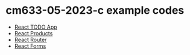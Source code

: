 # cm633-05-2023-c example codes
- [React TODO App](https://github.com/stevencpttm/cm633-react-todo)
- [React Products](https://github.com/stevencpttm/cm633-react-products)
- [React Router](https://github.com/stevencpttm/cm633-react-router)
- [React Forms](https://github.com/stevencpttm/cm633-react-forms)
